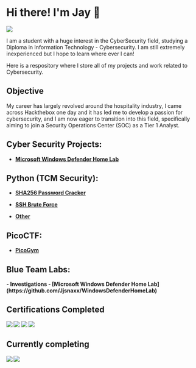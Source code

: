# Hi there! I'm Jay :muscle:
<a href="https://www.linkedin.com/in/jay-chen-0ab7441b1"><img src="https://img.shields.io/badge/-LinkedIn-0072b1?&style=for-the-badge&logo=linkedin&logoColor=white" /></a>

I am a student with a huge interest in the CyberSecurity field, studying a Diploma in Information Technology - Cybersecurity. 
I am still extremely inexperienced but I hope to learn where ever I can!

Here is a respository where I store all of my projects and work related to Cybersecurity. 

## Objective

My career has largely revolved around the hospitality industry, I came across Hackthebox one day and it has led me to develop a passion for cybersecurity, and I am now eager to transition into this field, specifically aiming to join a Security Operations Center (SOC) as a Tier 1 Analyst.

<h2>Cyber Security Projects:</h2>

- <b> [Microsoft Windows Defender Home Lab](https://github.com/Jjsnaxx/WindowsDefenderHomeLab)  </b>
  
 
<h2>Python (TCM Security):</h2>

- <b> [SHA256 Password Cracker](https://github.com/Jjsnaxx/SHA256-Pw-Cracker/blob/main/README.md)<b>

- <b> [SSH Brute Force](https://github.com/Jjsnaxx/SSH-brute-force/tree/main)</b>
 
- <b> [Other](https://github.com/Jjsnaxx/Other-python/tree/main) </b>

 
<h2>PicoCTF:</h2>

- <b> [PicoGym](https://github.com/Jjsnaxx/PicoCTF/blob/main/README.md) </b>
 

<h2>Blue Team Labs:</h2>
- <b> Investigations </b>
  - [Microsoft Windows Defender Home Lab](https://github.com/Jjsnaxx/WindowsDefenderHomeLab)

## Certifications Completed

<div>
<img src="https://img.shields.io/badge/Google%20Cyber%20Security%20Certificate-4285F4?style=for-the-badge&logo=google&logoColor=white" />
<img src="https://img.shields.io/badge/TryHackMe%20SOC%20Level%201-FF0000?style=for-the-badge&logo=tryhackme&logoColor=white" />
<img src="https://img.shields.io/badge/BTL1-0000FF?style=for-the-badge" />
<img src="https://img.shields.io/badge/Python%20by%20TCM%20Security-800080?style=for-the-badge&labelColor=FFFFFF"/>





## Currently completing
<div>

<img src="https://img.shields.io/badge/CYSA%2B-FF0000?style=for-the-badge" />
<img src="https://img.shields.io/badge/Diploma_of_Cybersecurity-FF0000?style=for-the-badge" />






 

